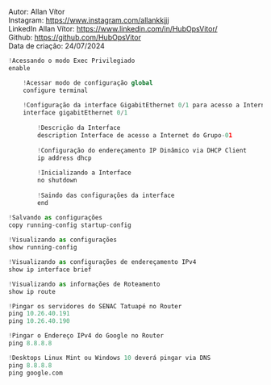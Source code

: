 Autor: Allan Vítor<br>
Instagram: https://www.instagram.com/allankkjjj<br>
LinkedIn Allan Vítor: https://www.linkedin.com/in/HubOpsVitor/<br>
Github: https://github.com/HubOpsVitor<br>
Data de criação: 24/07/2024<br>

```python
!Acessando o modo Exec Privilegiado
enable

	!Acessar modo de configuração global
	configure terminal
		
	!Configuração da interface GigabitEthernet 0/1 para acesso a Internet
	interface gigabitEthernet 0/1
	
		!Descrição da Interface
		description Interface de acesso a Internet do Grupo-01
		
		!Configuração do endereçamento IP Dinâmico via DHCP Client
		ip address dhcp
		
		!Inicializando a Interface
		no shutdown
		
		!Saindo das configurações da interface
		end

!Salvando as configurações
copy running-config startup-config
	
!Visualizando as configurações
show running-config

!Visualizando as configurações de endereçamento IPv4
show ip interface brief

!Visualizando as informações de Roteamento
show ip route

!Pingar os servidores do SENAC Tatuapé no Router
ping 10.26.40.191
ping 10.26.40.190

!Pingar o Endereço IPv4 do Google no Router
ping 8.8.8.8

!Desktops Linux Mint ou Windows 10 deverá pingar via DNS
ping 8.8.8.8
ping google.com
```
